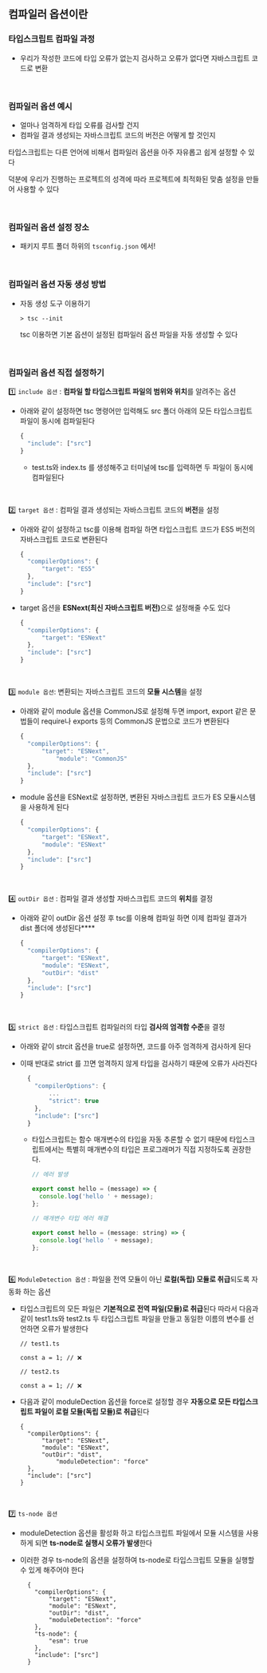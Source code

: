 ## 컴파일러 옵션이란

### 타입스크립트 컴파일 과정

  - 우리가 작성한 코드에 타입 오류가 없는지 검사하고 오류가 없다면 자바스크립트 코드로 변환
    
<br />

### 컴파일러 옵션 예시

  - 얼마나 엄격하게 타입 오류를 검사할 건지
  - 컴파일 결과 생성되는 자바스크립트 코드의 버전은 어떻게 할 것인지
    

타입스크립트는 다른 언어에 비해서 컴파일러 옵션을 아주 자유롭고 쉽게 설정할 수 있다

덕분에 우리가 진행하는 프로젝트의 성격에 따라 프로젝트에 최적화된 맞춤 설정을 만들어 사용할 수 있다

<br />

### 컴파일러 옵션 설정 장소

  - 패키지 루트 폴더 하위의 `tsconfig.json` 에서!

<br />

### 컴파일러 옵션 자동 생성 방법

  - 자동 생성 도구 이용하기
    ```shell
    > tsc --init
    ```
    tsc 이용하면 기본 옵션이 설정된 컴파일러 옵션 파일을 자동 생성할 수 있다
    
<br/>

### 컴파일러 옵션 직접 설정하기
1️⃣ `include 옵션` : <b>컴파일 할 타입스크립트 파일의 범위와 위치</b>를 알려주는 옵션
- 아래와 같이 설정하면 tsc 명령어만 입력해도 src 폴더 아래의 모든 타입스크립트 파일이 동시에 컴파일된다
    
    ```jsx
    {
      "include": ["src"]
    }
    ```
    - test.ts와 index.ts 를 생성해주고 터미널에 tsc를 입력하면 두 파일이 동시에 컴파일된다

<br />


2️⃣ `target 옵션` : 컴파일 결과 생성되는 자바스크립트 코드의 <b>버전</b>을 설정
- 아래와 같이 설정하고 tsc를 이용해 컴파일 하면 타입스크립트 코드가 ES5 버전의 자바스크립트 코드로 변환된다

  ```jsx
  {
    "compilerOptions": {
        "target": "ES5"
    },
    "include": ["src"]
  }
  ```

- target 옵션을 <b>ESNext(최신 자바스크립트 버전)</b>으로 설정해줄 수도 있다

  ```jsx
  {
    "compilerOptions": {
        "target": "ESNext"
    },
    "include": ["src"]
  }
  ```

<br />


3️⃣ `module 옵션`: 변환되는 자바스크립트 코드의 <b>모듈 시스템</b>을 설정
- 아래와 같이 module 옵션을 CommonJS로 설정해 두면 import, export 같은 문법들이 require나 exports 등의 CommonJS 문법으로 코드가 변환된다

  ```jsx
  {
    "compilerOptions": {
        "target": "ESNext",
            "module": "CommonJS"
    },
    "include": ["src"]
  }
  ```

- module 옵션을 ESNext로 설정하면, 변환된 자바스크립트 코드가 ES 모듈시스템을 사용하게 된다

  ```jsx
  {
    "compilerOptions": {
        "target": "ESNext",
        "module": "ESNext"
    },
    "include": ["src"]
  }
  ```

<br />


4️⃣ `outDir 옵션` : 컴파일 결과 생성할 자바스크립트 코드의 **위치**를 결정
- 아래와 같이 outDir 옵션 설정 후 tsc를 이용해 컴파일 하면 이제 컴파일 결과가 dist 폴더에 생성된다\*\*\*\*

  ```jsx
  {
    "compilerOptions": {
        "target": "ESNext",
        "module": "ESNext",
        "outDir": "dist"
    },
    "include": ["src"]
  }
  ```

<br />


5️⃣ `strict 옵션` : 타입스크립트 컴파일러의 타입 **검사의 엄격함 수준**을 결정
- 아래와 같이 strcit 옵션을 true로 설정하면, 코드를 아주 엄격하게 검사하게 된다
- 이때 반대로 strict 를 끄면 엄격하지 않게 타입을 검사하기 때문에 오류가 사라진다

  ```jsx
    {
      "compilerOptions": {
          ...
          "strict": true
      },
      "include": ["src"]
    }
  ```

  - 타입스크립트는 함수 매개변수의 타입을 자동 추론할 수 없기 때문에 타입스크립트에서는 특별히 매개변수의 타입은 프로그래머가 직접 지정하도록 권장한다.

    ```jsx
    // 에러 발생
    
    export const hello = (message) => {
      console.log('hello ' + message);
    };
    ```
  
    ```jsx
    // 매개변수 타입 에러 해결
  
    export const hello = (message: string) => {
      console.log('hello ' + message);
    };
    ```

<br />


6️⃣ `ModuleDetection 옵션` : 파일을 전역 모듈이 아닌 <b>로컬(독립) 모듈로 취급</b>되도록 자동화 하는 옵션
- 타입스크립트의 모든 파일은 <b>기본적으로 전역 파일(모듈)로 취급</b>된다
  따라서 다음과 같이 test1.ts와 test2.ts 두 타입스크립트 파일을 만들고 동일한 이름의 변수를 선언하면 오류가 발생한다

  ```tsx
  // test1.ts

  const a = 1; // ❌

  // test2.ts

  const a = 1; // ❌
  ```

- 다음과 같이 moduleDection 옵션을 force로 설정할 경우 **자동으로 모든 타입스크립트 파일이 로컬 모듈(독립 모듈)로 취급**된다

  ```tsx
  {
    "compilerOptions": {
        "target": "ESNext",
        "module": "ESNext",
        "outDir": "dist",
            "moduleDetection": "force"
    },
    "include": ["src"]
  }
  ```

<br />


7️⃣ `ts-node 옵션`
- moduleDetection 옵션을 활성화 하고 타입스크립트 파일에서 모듈 시스템을 사용하게 되면 <b>ts-node로 실행시 오류가 발생</b>한다
- 이러한 경우 ts-node의 옵션을 설정하여 ts-node로 타입스크립트 모듈을 실행할 수 있게 해주어야 한다

  ```tsx
    {
      "compilerOptions": {
          "target": "ESNext",
          "module": "ESNext",
          "outDir": "dist",
          "moduleDetection": "force"
      },
      "ts-node": {
          "esm": true
      },
      "include": ["src"]
    }
  ```
